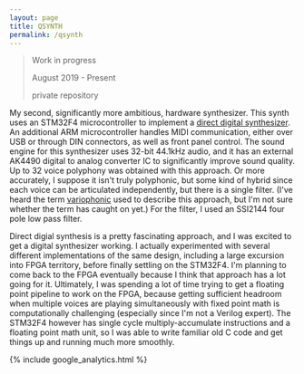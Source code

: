 ```yaml
---
layout: page
title: QSYNTH
permalink: /qsynth
---
```


> Work in progress
>
> August 2019 - Present
>
> private repository

My second, significantly more ambitious, hardware synthesizer. This synth uses an STM32F4 microcontroller to implement a [direct digital synthesizer](https://en.wikipedia.org/wiki/Direct_digital_synthesis). An additional ARM microcontroller handles MIDI communication, either over USB or through DIN connectors, as well as front panel control. The sound engine for this synthesizer uses 32-bit 44.1kHz audio, and it has an external AK4490 digital to analog converter IC to significantly improve sound quality. Up to 32 voice polyphony was obtained with this approach. Or more accurately, I suppose it isn't truly polyphonic, but some kind of hybrid since each voice can be articulated independently, but there is a single filter. (I've heard the term [variophonic](https://www.youtube.com/watch?v=xab1w9f5h10) used to describe this approach, but I'm not sure whether the term has caught on yet.) For the filter, I used an SSI2144 four pole low pass filter.

Direct digial synthesis is a pretty fascinating approach, and I was excited to get a digital synthesizer working. I actually experimented with several different implementations of the same design, including a large excursion into FPGA territory, before finally settling on the STM32F4. I'm planning to come back to the FPGA eventually because I think that approach has a lot going for it. Ultimately, I was spending a lot of time trying to get a floating point pipeline to work on the FPGA, because getting sufficient headroom when multiple voices are playing simultaneously with fixed point math is computationally challenging (especially since I'm not a Verilog expert). The STM32F4 however has single cycle multiply-accumulate instructions and a floating point math unit, so I was able to write familiar old C code and get things up and running much more smoothly.

{% include google_analytics.html %}